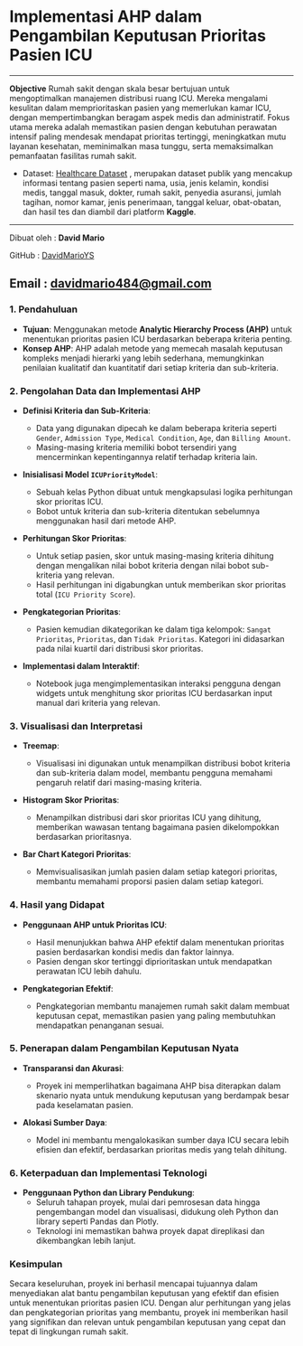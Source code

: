 # **Implementasi AHP dalam Pengambilan Keputusan Prioritas Pasien ICU**
---

**Objective**
Rumah sakit dengan skala besar bertujuan untuk mengoptimalkan manajemen distribusi ruang ICU. Mereka mengalami kesulitan dalam memprioritaskan pasien yang memerlukan kamar ICU, dengan mempertimbangkan beragam aspek medis dan administratif. Fokus utama mereka adalah memastikan pasien dengan kebutuhan perawatan intensif paling mendesak mendapat prioritas tertinggi, meningkatkan mutu layanan kesehatan, meminimalkan masa tunggu, serta memaksimalkan pemanfaatan fasilitas rumah sakit.

 - Dataset: [Healthcare Dataset](https://www.kaggle.com/datasets/prasad22/healthcare-dataset?resource=download) , merupakan dataset publik yang mencakup informasi tentang pasien seperti nama, usia, jenis kelamin, kondisi medis, tanggal masuk, dokter, rumah sakit, penyedia asuransi, jumlah tagihan, nomor kamar, jenis penerimaan, tanggal keluar, obat-obatan, dan hasil tes dan diambil dari platform **Kaggle**.

---
Dibuat oleh : **David Mario**

GitHub : [DavidMarioYS](https://github.com/DavidMarioYS)

Email : davidmario484@gmail.com
---

### **1. Pendahuluan**
   - **Tujuan**: Menggunakan metode **Analytic Hierarchy Process (AHP)** untuk menentukan prioritas pasien ICU berdasarkan beberapa kriteria penting. 
   - **Konsep AHP**: AHP adalah metode yang memecah masalah keputusan kompleks menjadi hierarki yang lebih sederhana, memungkinkan penilaian kualitatif dan kuantitatif dari setiap kriteria dan sub-kriteria.

### **2. Pengolahan Data dan Implementasi AHP**
   - **Definisi Kriteria dan Sub-Kriteria**:
     - Data yang digunakan dipecah ke dalam beberapa kriteria seperti `Gender`, `Admission Type`, `Medical Condition`, `Age`, dan `Billing Amount`.
     - Masing-masing kriteria memiliki bobot tersendiri yang mencerminkan kepentingannya relatif terhadap kriteria lain.
   
   - **Inisialisasi Model `ICUPriorityModel`**:
     - Sebuah kelas Python dibuat untuk mengkapsulasi logika perhitungan skor prioritas ICU. 
     - Bobot untuk kriteria dan sub-kriteria ditentukan sebelumnya menggunakan hasil dari metode AHP.
   
   - **Perhitungan Skor Prioritas**:
     - Untuk setiap pasien, skor untuk masing-masing kriteria dihitung dengan mengalikan nilai bobot kriteria dengan nilai bobot sub-kriteria yang relevan.
     - Hasil perhitungan ini digabungkan untuk memberikan skor prioritas total (`ICU Priority Score`).
   
   - **Pengkategorian Prioritas**:
     - Pasien kemudian dikategorikan ke dalam tiga kelompok: `Sangat Prioritas`, `Prioritas`, dan `Tidak Prioritas`. Kategori ini didasarkan pada nilai kuartil dari distribusi skor prioritas.
   
   - **Implementasi dalam Interaktif**:
     - Notebook juga mengimplementasikan interaksi pengguna dengan widgets untuk menghitung skor prioritas ICU berdasarkan input manual dari kriteria yang relevan.

### **3. Visualisasi dan Interpretasi**
   - **Treemap**: 
     - Visualisasi ini digunakan untuk menampilkan distribusi bobot kriteria dan sub-kriteria dalam model, membantu pengguna memahami pengaruh relatif dari masing-masing kriteria.
   
   - **Histogram Skor Prioritas**:
     - Menampilkan distribusi dari skor prioritas ICU yang dihitung, memberikan wawasan tentang bagaimana pasien dikelompokkan berdasarkan prioritasnya.
   
   - **Bar Chart Kategori Prioritas**:
     - Memvisualisasikan jumlah pasien dalam setiap kategori prioritas, membantu memahami proporsi pasien dalam setiap kategori.

### **4. Hasil yang Didapat**
   - **Penggunaan AHP untuk Prioritas ICU**:
     - Hasil menunjukkan bahwa AHP efektif dalam menentukan prioritas pasien berdasarkan kondisi medis dan faktor lainnya.
     - Pasien dengan skor tertinggi diprioritaskan untuk mendapatkan perawatan ICU lebih dahulu.
   
   - **Pengkategorian Efektif**:
     - Pengkategorian membantu manajemen rumah sakit dalam membuat keputusan cepat, memastikan pasien yang paling membutuhkan mendapatkan penanganan sesuai.

### **5. Penerapan dalam Pengambilan Keputusan Nyata**
   - **Transparansi dan Akurasi**:
     - Proyek ini memperlihatkan bagaimana AHP bisa diterapkan dalam skenario nyata untuk mendukung keputusan yang berdampak besar pada keselamatan pasien.
   
   - **Alokasi Sumber Daya**:
     - Model ini membantu mengalokasikan sumber daya ICU secara lebih efisien dan efektif, berdasarkan prioritas medis yang telah dihitung.

### **6. Keterpaduan dan Implementasi Teknologi**
   - **Penggunaan Python dan Library Pendukung**:
     - Seluruh tahapan proyek, mulai dari pemrosesan data hingga pengembangan model dan visualisasi, didukung oleh Python dan library seperti Pandas dan Plotly.
     - Teknologi ini memastikan bahwa proyek dapat direplikasi dan dikembangkan lebih lanjut.

### **Kesimpulan**
Secara keseluruhan, proyek ini berhasil mencapai tujuannya dalam menyediakan alat bantu pengambilan keputusan yang efektif dan efisien untuk menentukan prioritas pasien ICU. Dengan alur perhitungan yang jelas dan pengkategorian prioritas yang membantu, proyek ini memberikan hasil yang signifikan dan relevan untuk pengambilan keputusan yang cepat dan tepat di lingkungan rumah sakit.